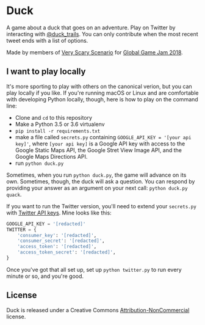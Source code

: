 # Duck

A game about a duck that goes on an adventure. Play on Twitter by interacting
with [@duck_trails][tw]. You can only contribute when the most recent tweet
ends with a list of options.

[tw]: https://twitter.com/duck_trails

Made by members of [Very Scary Scenario][vss] for [Global Game Jam 2018][ggj18].

[vss]: https://vscary.co
[ggj18]: https://globalgamejam.org/2018/games/duck

## I want to play locally

It's more sporting to play with others on the canonical verion, but you can
play locally if you like. If you're running macOS or Linux and are comfortable
with developing Python locally, though, here is how to play on the command line:

- Clone and `cd` to this repository
- Make a Python 3.5 or 3.6 virtualenv
- `pip install -r requirements.txt`
- make a file called `secrets.py` containing `GOOGLE_API_KEY = '[your api
  key]'`, where `[your api key]` is a Google API key with access to the Google
  Static Maps API, the Google Stret View Image API, and the Google Maps
  Directions API.
- run `python duck.py`

Sometimes, when you run `python duck.py`, the game will advance on its own.
Sometimes, though, the duck will ask a question. You can respond by providing
your answer as an argument on your next call: `python duck.py quack`.

If you want to run the Twitter version, you'll need to extend your
`secrets.py` with [Twitter API keys][twapps]. Mine looks like this:

[twapps]: https://apps.twitter.com

```python
GOOGLE_API_KEY = '[redacted]'
TWITTER = {
    'consumer_key': '[redacted]',
    'consumer_secret': '[redacted]',
    'access_token': '[redacted]',
    'access_token_secret': '[redacted]',
}
```

Once you've got that all set up, set up `python twitter.py` to run every minute
or so, and you're good.

## License

Duck is released under a Creative Commons [Attribution-NonCommercial][by-nc]
license.

[by-nc]: https://creativecommons.org/licenses/by-nc/4.0/
